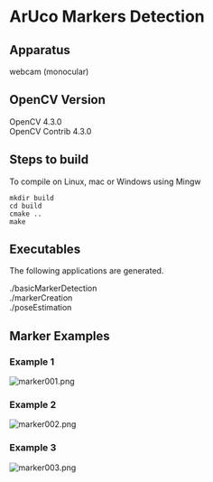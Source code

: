 # ArUco Markers Detection

## Apparatus
webcam (monocular)

## OpenCV Version
OpenCV 4.3.0  
OpenCV Contrib 4.3.0

## Steps to build
To compile on Linux, mac or Windows using Mingw
```
mkdir build
cd build
cmake ..
make
```

## Executables
The following applications are generated.

./basicMarkerDetection  
./markerCreation  
./poseEstimation  

## Marker Examples
### Example 1
![marker001.png](https://github.com/HugoNip/ArUcoMarkersDetection_OpenCV/blob/master/Markers/marker001.png)

### Example 2
![marker002.png](https://github.com/HugoNip/ArUcoMarkersDetection_OpenCV/blob/master/Markers/marker002.png)

### Example 3
![marker003.png](https://github.com/HugoNip/ArUcoMarkersDetection_OpenCV/blob/master/Markers/marker003.png)
